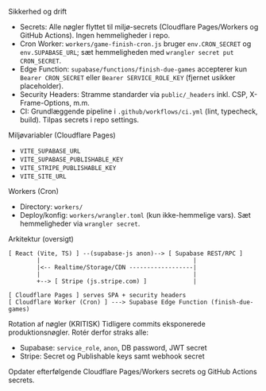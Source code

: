 Sikkerhed og drift

- Secrets: Alle nøgler flyttet til miljø-secrets (Cloudflare Pages/Workers og GitHub Actions). Ingen hemmeligheder i repo.
- Cron Worker: `workers/game-finish-cron.js` bruger `env.CRON_SECRET` og `env.SUPABASE_URL`; sæt hemmeligheden med `wrangler secret put CRON_SECRET`.
- Edge Function: `supabase/functions/finish-due-games` accepterer kun `Bearer CRON_SECRET` eller `Bearer SERVICE_ROLE_KEY` (fjernet usikker placeholder).
- Security Headers: Stramme standarder via `public/_headers` inkl. CSP, X-Frame-Options, m.m.
- CI: Grundlæggende pipeline i `.github/workflows/ci.yml` (lint, typecheck, build). Tilpas secrets i repo settings.

Miljøvariabler (Cloudflare Pages)
- `VITE_SUPABASE_URL`
- `VITE_SUPABASE_PUBLISHABLE_KEY`
- `VITE_STRIPE_PUBLISHABLE_KEY`
- `VITE_SITE_URL`

Workers (Cron)
- Directory: `workers/`
- Deploy/konfig: `workers/wrangler.toml` (kun ikke-hemmelige vars). Sæt hemmeligheder via `wrangler secret`.

Arkitektur (oversigt)

```
[ React (Vite, TS) ] --(supabase-js anon)--> [ Supabase REST/RPC ]
        |                                           |
        |<-- Realtime/Storage/CDN ------------------|
        |                                           |
        +--> [ Stripe (js.stripe.com) ]             |

[ Cloudflare Pages ] serves SPA + security headers
[ Cloudflare Worker (Cron) ] ---> Supabase Edge Function (finish-due-games)
```

Rotation af nøgler (KRITISK)
Tidligere commits eksponerede produktionsnøgler. Rotér derfor straks alle:
- Supabase: `service_role`, `anon`, DB password, JWT secret
- Stripe: Secret og Publishable keys samt webhook secret

Opdater efterfølgende Cloudflare Pages/Workers secrets og GitHub Actions secrets.

